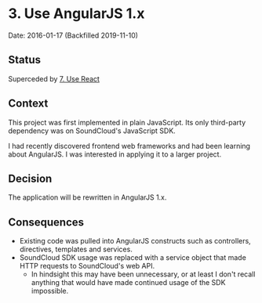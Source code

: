 # 3. Use AngularJS 1.x

Date: 2016-01-17 (Backfilled 2019-11-10)

## Status

Superceded by [7. Use React](0007-use-react.md)

## Context

This project was first implemented in plain JavaScript. Its only third-party dependency was on SoundCloud's JavaScript SDK.

I had recently discovered frontend web frameworks and had been learning about AngularJS. I was interested in applying it to a larger project.

## Decision

The application will be rewritten in AngularJS 1.x.

## Consequences

- Existing code was pulled into AngularJS constructs such as controllers, directives, templates and services.
- SoundCloud SDK usage was replaced with a service object that made HTTP requests to SoundCloud's web API.
  - In hindsight this may have been unnecessary, or at least I don't recall anything that would have made continued usage of the SDK impossible. 

